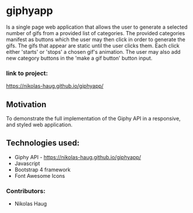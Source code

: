 # giphyapp

Is a single page web application that allows the user to generate a selected number of gifs from a provided list of categories. The provided categories manifest as buttons which the user may then click in order to generate the gifs. The gifs that appear are static until the user clicks them. Each click either 'starts' or 'stops' a chosen gif's animation. The user may also add new category buttons in the 'make a gif button' button input.

### link to project: 

https://nikolas-haug.github.io/giphyapp/

## Motivation

To demonstrate the full implementation of the Giphy API in a responsive, and styled web application.

## Technologies used:

* Giphy API - <https://nikolas-haug.github.io/giphyapp/>
* Javascript
* Bootstrap 4 framework
* Font Awesome Icons

### Contributors:

* Nikolas Haug
